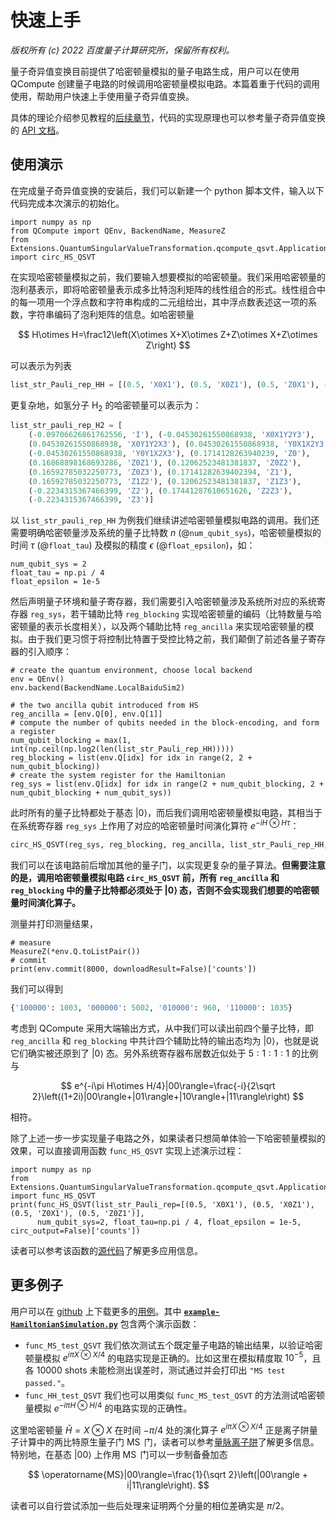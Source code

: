 # 快速上手

*版权所有 (c) 2022 百度量子计算研究所，保留所有权利。*

量子奇异值变换目前提供了哈密顿量模拟的量子电路生成，用户可以在使用 QCompute 创建量子电路的时候调用哈密顿量模拟电路。本篇着重于代码的调用使用，帮助用户快速上手使用量子奇异值变换。

具体的理论介绍参见教程的[后续章节](https://quantum-hub.baidu.com/qsvt/tutorial-introduction)，代码的实现原理也可以参考量子奇异值变换的 [API 文档](https://quantum-hub.baidu.com/docs/qsvt/)。

## 使用演示

在完成量子奇异值变换的安装后，我们可以新建一个 python 脚本文件，输入以下代码完成本次演示的初始化。

```python{.line-numbers}
import numpy as np
from QCompute import QEnv, BackendName, MeasureZ
from Extensions.QuantumSingularValueTransformation.qcompute_qsvt.Application.HamiltonianSimulation.HamiltonianSimulation import circ_HS_QSVT
```

在实现哈密顿量模拟之前，我们要输入想要模拟的哈密顿量。我们采用哈密顿量的泡利基表示，即将哈密顿量表示成多比特泡利矩阵的线性组合的形式。线性组合中的每一项用一个浮点数和字符串构成的二元组给出，其中浮点数表述这一项的系数，字符串编码了泡利矩阵的信息。如哈密顿量 

$$
H\otimes H=\frac12\left(X\otimes X+X\otimes Z+Z\otimes X+Z\otimes Z\right)
$$ 

可以表示为列表

```python
list_str_Pauli_rep_HH = [(0.5, 'X0X1'), (0.5, 'X0Z1'), (0.5, 'Z0X1'), (0.5, 'Z0Z1')]
```

更复杂地，如氢分子 $\operatorname{H_2}$ 的哈密顿量可以表示为：

```python
list_str_pauli_rep_H2 = [
    (-0.09706626861762556, 'I'), (-0.04530261550868938, 'X0X1Y2Y3'),
    (0.04530261550868938, 'X0Y1Y2X3'), (0.04530261550868938, 'Y0X1X2Y3'),
    (-0.04530261550868938, 'Y0Y1X2X3'), (0.1714128263940239, 'Z0'),
    (0.16868898168693286, 'Z0Z1'), (0.12062523481381837, 'Z0Z2'),
    (0.16592785032250773, 'Z0Z3'), (0.17141282639402394, 'Z1'),
    (0.16592785032250773, 'Z1Z2'), (0.12062523481381837, 'Z1Z3'),
    (-0.2234315367466399, 'Z2'), (0.17441287610651626, 'Z2Z3'),
    (-0.2234315367466399, 'Z3')]
```

以 `list_str_pauli_rep_HH` 为例我们继续讲述哈密顿量模拟电路的调用。我们还需要明确哈密顿量涉及系统的量子比特数 $n$ (@`num_qubit_sys`)，哈密顿量模拟的时间 $\tau$ (@`float_tau`) 及模拟的精度 $\epsilon$ (@`float_epsilon`)，如：

```python{.line-numbers}
num_qubit_sys = 2
float_tau = np.pi / 4
float_epsilon = 1e-5
```

然后声明量子环境和量子寄存器，我们需要引入哈密顿量涉及系统所对应的系统寄存器 `reg_sys`，若干辅助比特 `reg_blocking` 实现哈密顿量的编码（比特数量与哈密顿量的表示长度相关），以及两个辅助比特 `reg_ancilla` 来实现哈密顿量的模拟。由于我们更习惯于将控制比特置于受控比特之前，我们颠倒了前述各量子寄存器的引入顺序：

```python{.line-numbers}
# create the quantum environment, choose local backend
env = QEnv()
env.backend(BackendName.LocalBaiduSim2)

# the two ancilla qubit introduced from HS
reg_ancilla = [env.Q[0], env.Q[1]]
# compute the number of qubits needed in the block-encoding, and form a register
num_qubit_blocking = max(1, int(np.ceil(np.log2(len(list_str_Pauli_rep_HH)))))
reg_blocking = list(env.Q[idx] for idx in range(2, 2 + num_qubit_blocking))
# create the system register for the Hamiltonian
reg_sys = list(env.Q[idx] for idx in range(2 + num_qubit_blocking, 2 + num_qubit_blocking + num_qubit_sys))
```

此时所有的量子比特都处于基态 $|0\rangle$，而后我们调用哈密顿量模拟电路，其相当于在系统寄存器 `reg_sys` 上作用了对应的哈密顿量时间演化算符 $e^{-iH\otimes H\tau}$：

```python
circ_HS_QSVT(reg_sys, reg_blocking, reg_ancilla, list_str_Pauli_rep_HH, float_tau, float_epsilon)
```

我们可以在该电路前后增加其他的量子门，以实现更复杂的量子算法。**但需要注意的是，调用哈密顿量模拟电路 `circ_HS_QSVT` 前，所有 `reg_ancilla` 和 `reg_blocking` 中的量子比特都必须处于 $|0\rangle$ 态，否则不会实现我们想要的哈密顿量时间演化算子。**

测量并打印测量结果，

```python{.line-numbers}
# measure
MeasureZ(*env.Q.toListPair())
# commit
print(env.commit(8000, downloadResult=False)['counts'])
```

我们可以得到

```python
{'100000': 1003, '000000': 5002, '010000': 960, '110000': 1035}
```

考虑到 QCompute 采用大端输出方式，从中我们可以读出前四个量子比特，即 `reg_ancilla` 和 `reg_blocking` 中共计四个辅助比特的输出态均为 $|0\rangle$，也就是说它们确实被还原到了 $|0\rangle$ 态。另外系统寄存器布居数近似处于 $5:1:1:1$ 的比例与

$$
e^{-i\pi H\otimes H/4}|00\rangle=\frac{-i}{2\sqrt 2}\left((1+2i)|00\rangle+|01\rangle+|10\rangle+|11\rangle\right)
$$

相符。

除了上述一步一步实现量子电路之外，如果读者只想简单体验一下哈密顿量模拟的效果，可以直接调用函数 `func_HS_QSVT` 实现上述演示过程：

```python{.line-numbers}
import numpy as np
from Extensions.QuantumSingularValueTransformation.qcompute_qsvt.Application.HamiltonianSimulation.HamiltonianSimulation import func_HS_QSVT
print(func_HS_QSVT(list_str_Pauli_rep=[(0.5, 'X0X1'), (0.5, 'X0Z1'), (0.5, 'Z0X1'), (0.5, 'Z0Z1')], 
      num_qubit_sys=2, float_tau=np.pi / 4, float_epsilon = 1e-5, circ_output=False)['counts'])
```

读者可以参考该函数的[源代码](https://github.com/baidu/QCompute/tree/master/Extensions/QuantumSingularValueTransformation/qcompute_qsvt/Applications/HamiltonianSimulation/HamiltonianSimulation.py)了解更多应用信息。

## 更多例子 

用户可以在 [github](https://github.com/baidu/QCompute/tree/master/Extensions/QuantumSingularValueTransformation/) 上下载更多的[用例](https://github.com/baidu/QCompute/tree/master/Extensions/QuantumSingularValueTransformation/examples/)。其中 [**`example-HamiltonianSimulation.py`**](https://github.com/baidu/QCompute/tree/master/Extensions/QuantumSingularValueTransformation/examples/example-HamiltonianSimulation.py) 包含两个演示函数：

- `func_MS_test_QSVT` 我们依次测试五个既定量子电路的输出结果，以验证哈密顿量模拟 $e^{i\pi X\otimes X/4}$ 的电路实现是正确的。比如这里在模拟精度取 $10^{-5}$，且各 10000 shots 未能检测出误差时，测试通过并会打印出 `"MS test passed."`。
- `func_HH_test_QSVT` 我们也可以用类似 `func_MS_test_QSVT` 的方法测试哈密顿量模拟 $e^{-i\pi H\otimes H/4}$ 的电路实现的正确性。

这里哈密顿量 $\check H= X\otimes X$ 在时间 $-\pi/4$ 处的演化算子 $e^{i\pi X\otimes X/4}$ 正是离子阱量子计算中的两比特原生量子门 $\operatorname{MS}$ 门，读者可以参考[量脉离子阱](https://quanlse.baidu.com/#/doc/tutorial-ion-trap-single-and-two-qubit-gate)了解更多信息。特别地，在基态 $|00\rangle$ 上作用 $\operatorname{MS}$ 门可以一步制备叠加态

$$
\operatorname{MS}|00\rangle=\frac{1}{\sqrt 2}\left(|00\rangle + i|11\rangle\right).
$$

读者可以自行尝试添加一些后处理来证明两个分量的相位差确实是 $\pi/2$。
